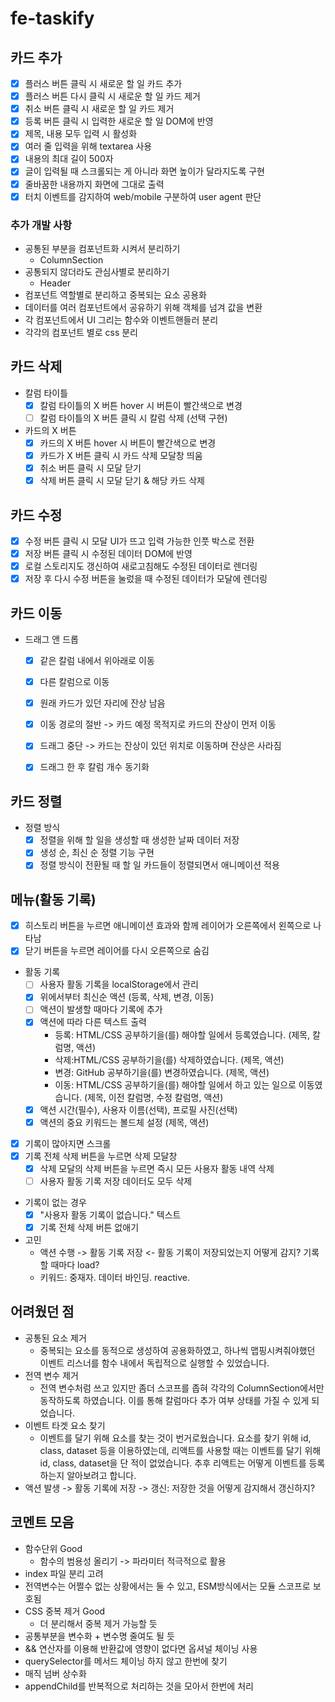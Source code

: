 # fe-taskify

## 카드 추가

- [x] 플러스 버튼 클릭 시 새로운 할 일 카드 추가
- [x] 플러스 버튼 다시 클릭 시 새로운 할 일 카드 제거
- [x] 취소 버튼 클릭 시 새로운 할 일 카드 제거
- [x] 등록 버튼 클릭 시 입력한 새로운 할 일 DOM에 반영
- [x] 제목, 내용 모두 입력 시 활성화
- [x] 여러 줄 입력을 위해 textarea 사용
- [x] 내용의 최대 길이 500자
- [x] 글이 입력될 때 스크롤되는 게 아니라 화면 높이가 달라지도록 구현
- [x] 줄바꿈한 내용까지 화면에 그대로 출력
- [x] 터치 이벤트를 감지하여 web/mobile 구분하여 user agent 판단

### 추가 개발 사항

- 공통된 부분을 컴포넌트화 시켜서 분리하기
  - ColumnSection
- 공통되지 않더라도 관심사별로 분리하기
  - Header
- 컴포넌트 역할별로 분리하고 중복되는 요소 공용화
- 데이터를 여러 컴포넌트에서 공유하기 위해 객체를 넘겨 값을 변환
- 각 컴포넌트에서 UI 그리는 함수와 이벤트핸들러 분리
- 각각의 컴포넌트 별로 css 분리

## 카드 삭제

- 칼럼 타이틀
  - [x] 칼럼 타이틀의 X 버튼 hover 시 버튼이 빨간색으로 변경
  - [ ] 칼럼 타이틀의 X 버튼 클릭 시 칼럼 삭제 (선택 구현)

- 카드의 X 버튼
  - [x] 카드의 X 버튼 hover 시 버튼이 빨간색으로 변경
  - [x] 카드가 X 버튼 클릭 시 카드 삭제 모달창 띄움
  - [x] 취소 버튼 클릭 시 모달 닫기
  - [x] 삭제 버튼 클릭 시 모달 닫기 & 해당 카드 삭제

## 카드 수정

- [x] 수정 버튼 클릭 시 모달 UI가 뜨고 입력 가능한 인풋 박스로 전환
- [x] 저장 버튼 클릭 시 수정된 데이터 DOM에 반영
- [x] 로컬 스토리지도 갱신하여 새로고침해도 수정된 데이터로 렌더링
- [x] 저장 후 다시 수정 버튼을 눌렀을 때 수정된 데이터가 모달에 렌더링

## 카드 이동

- 드래그 앤 드롭
  - [x] 같은 칼럼 내에서 위아래로 이동
  - [x] 다른 칼럼으로 이동
  - [x] 원래 카드가 있던 자리에 잔상 남음
  - [x] 이동 경로의 절반 -> 카드 예정 목적지로 카드의 잔상이 먼저 이동
  - [x] 드래그 중단 -> 카드는 잔상이 있던 위치로 이동하며 잔상은 사라짐
  - [x] 드래그 한 후 칼럼 개수 동기화


## 카드 정렬

- 정렬 방식
  - [x] 정렬을 위해 할 일을 생성할 때 생성한 날짜 데이터 저장
  - [x] 생성 순, 최신 순 정렬 기능 구현
  - [x] 정렬 방식이 전환될 때 할 일 카드들이 정렬되면서 애니메이션 적용

## 메뉴(활동 기록)

- [x] 히스토리 버튼을 누르면 애니메이션 효과와 함께 레이어가 오른쪽에서 왼쪽으로 나타남
- [x] 닫기 버튼을 누르면 레이어를 다시 오른쪽으로 숨김

- 활동 기록
  - [ ] 사용자 활동 기록을 localStorage에서 관리
  - [x] 위에서부터 최신순 액션 (등록, 삭제, 변경, 이동)
  - [ ] 액션이 발생할 때마다 기록에 추가
  - [x] 액션에 따라 다른 텍스트 출력
    - 등록: HTML/CSS 공부하기을(를) 해야할 일에서 등록였습니다. (제목, 칼럼명, 액션)
    - 삭제:HTML/CSS 공부하기을(를) 삭제하였습니다. (제목, 액션)
    - 변경: GitHub 공부하기을(를) 변경하였습니다. (제목, 액션)
    - 이동: HTML/CSS 공부하기을(를) 해야할 일에서 하고 있는 일으로 이동였습니다. (제목, 이전 칼럼명, 수정 칼럼명, 액션)
  - [x] 액션 시간(필수), 사용자 이름(선택), 프로필 사진(선택)
  - [x] 액션의 중요 키워드는 볼드체 설정 (제목, 액션)
- [x] 기록이 많아지면 스크롤
- [x] 기록 전체 삭제 버튼을 누르면 삭제 모달창
  - [x] 삭제 모달의 삭제 버튼을 누르면 즉시 모든 사용자 활동 내역 삭제
  - [ ] 사용자 활동 기록 저장 데이터도 모두 삭제
- 기록이 없는 경우
  - [x] "사용자 활동 기록이 없습니다." 텍스트
  - [x] 기록 전체 삭제 버튼 없애기

- 고민
  - 액션 수행 -> 활동 기록 저장 <- 활동 기록이 저장되었는지 어떻게 감지? 기록할 때마다 load?
  - 키워드: 중재자. 데이터 바인딩. reactive.

## 어려웠던 점

- 공통된 요소 제거
  - 중복되는 요소를 동적으로 생성하여 공용화하였고, 하나씩 맵핑시켜줘야했던 이벤트 리스너를 함수 내에서 독립적으로 실행할 수 있었습니다.
- 전역 변수 제거
  - 전역 변수처럼 쓰고 있지만 좀더 스코프를 좁혀 각각의 ColumnSection에서만 동작하도록 하였습니다. 이를 통해 칼럼마다 추가 여부 상태를 가질 수 있게 되었습니다.
- 이벤트 타겟 요소 찾기
  - 이벤트를 달기 위해 요소를 찾는 것이 번거로웠습니다. 요소를 찾기 위해 id, class, dataset 등을 이용하였는데, 리액트를 사용할 때는 이벤트를 달기 위해 id, class, dataset을 단 적이 없었습니다. 추후 리액트는 어떻게 이벤트를 등록하는지 알아보려고 합니다.
- 액션 발생 -> 활동 기록에 저장 -> 갱신: 저장한 것을 어떻게 감지해서 갱신하지?

## 코멘트 모음

- 함수단위 Good
  - 함수의 범용성 올리기 -> 파라미터 적극적으로 활용
- index 파일 분리 고려
- 전역변수는 어쩔수 없는 상황에서는 둘 수 있고, ESM방식에서는 모듈 스코프로 보호됨
- CSS 중복 제거 Good
  - 더 분리해서 중복 제거 가능할 듯
- 공통부분을 변수화 + 변수명 줄여도 될 듯
- && 연산자를 이용해 반환값에 영향이 없다면 옵셔널 체이닝 사용
- querySelector를 메서드 체이닝 하지 않고 한번에 찾기
- 매직 넘버 상수화
- appendChild를 반복적으로 처리하는 것을 모아서 한번에 처리